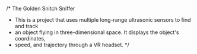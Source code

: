 /*  The Golden Snitch Sniffer 
 * This is a project that uses multiple long-range ultrasonic sensors to find and track 
 * an object flying in three-dimensional space. It displays the object's coordinates, 
 * speed, and trajectory through a VR headset.
 */
